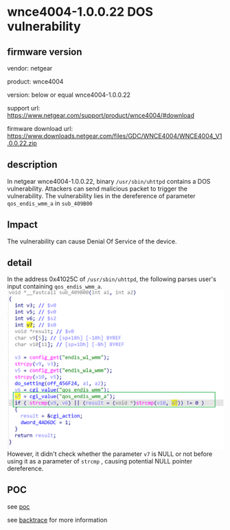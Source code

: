 # wnce4004-1.0.0.22 DOS vulnerability
## firmware version
vendor: netgear

product: wnce4004

version: below or equal wnce4004-1.0.0.22

support url: https://www.netgear.com/support/product/wnce4004/#download

firmware download url: https://www.downloads.netgear.com/files/GDC/WNCE4004/WNCE4004_V1.0.0.22.zip

## description
In netgear wnce4004-1.0.0.22, binary `/usr/sbin/uhttpd` contains a DOS vulnerability. Attackers can send malicious packet to trigger the vulnerability. The vulnerability lies in the dereference of parameter `qos_endis_wmm_a` in `sub_409B00`

## Impact
The vulnerability can cause Denial Of Service of the device.

## detail
In the address 0x41025C of `/usr/sbin/uhttpd`, the following  parses user's input containing `qos_endis_wmm_a`.
![alt text](image.png)
However, it didn't check whether the parameter `v7` is NULL or not before using it as a parameter of `strcmp` , causing potential NULL pointer dereference.

## POC
see [poc](./poc)

see [backtrace](./backtrace) for more information

